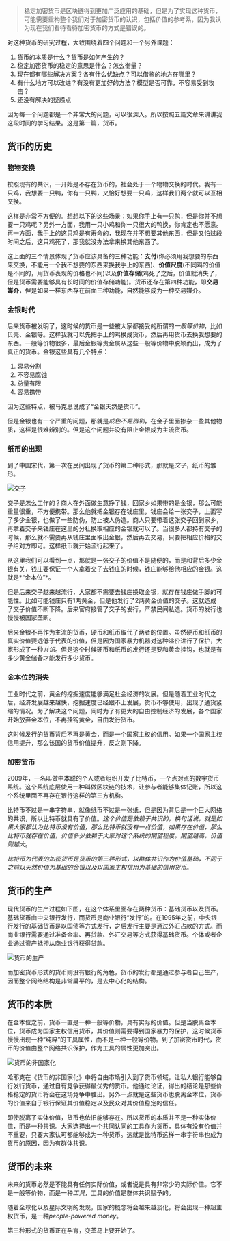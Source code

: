 > 稳定加密货币是区块链得到更加广泛应用的基础，但是为了实现这种货币，可能需要重构整个我们对于加密货币的认识，包括价值的参考系，因为我认为现在我们看待看待加密货币的方式是错误的。

对这种货币的研究过程，大致围绕着四个问题和一个另外课题：

1. 货币的本质是什么？货币是如何产生的？
2. 稳定加密货币的稳定的意思是什么？怎么衡量？
3. 现在都有哪些解决方案？各有什么优缺点？可以借鉴的地方在哪里？
4. 有什么地方可以改进？有没有更加好的方法？模型是否可靠，不容易受到攻击？
5. 还没有解决的疑惑点

因为每一个问题都是一个非常大的问题，可以很深入。所以按照五篇文章来讲讲我这段时间的学习结果。这是第一篇，货币。

## 货币的历史

### 物物交换

按照现有的共识，一开始是不存在货币的，社会处于一个物物交换的时代。我有一只鸡，我想要一只鸭，你有一只鸭，又恰好想要一只鸡，这样我们两个就可以互相交换。

这样是非常不方便的。想想以下的这些场景：如果你手上有一只鸭，但是你并不想要一只鸡呢？另外一方面，我用一只小鸡和你一只很大的鸭换，你肯定也不愿意。再一方面，我手上的这只鸡是有寿命的，我现在并不想要其他东西，但是又怕过段时间之后，这只鸡死了，那我就没办法拿来换其他东西了。

这上面的三个情景体现了货币应该具备的三种功能：**支付**(你必须用我想要的东西来交换，不能用一个我不想要的东西来换我手上的东西)、**价值尺度**(不同鸡的价值是不同的，用货币表现的价格也不同)以及**价值存储**(鸡死了之后，价值就消失了，但是货币需要能够具有长时间的价值存储功能)。货币还存在第四种功能，即**交易媒介**，但是如果一样东西存在前面三种功能，自然能够成为一种交易媒介。

### 金银时代

后来货币被发明了，这时候的货币是一些被大家都接受的所谓的*一般等价物*，比如贝壳、金银等。这样我就可以先把手上的鸡换成货币，然后再用货币去换我想要的东西。一般等价物很多，最后金银等贵金属从这些一般等价物中脱颖而出，成为了真正的货币。金银这些具有几个特点：

1. 容易分割
2. 不容易腐蚀
3. 总量有限
4. 容易携带

因为这些特点，被马克思说成了“金银天然是货币”。

但是金银也有一个严重的问题，那就是*成色不易辨别*，在金子里面掺杂一些其他物质，这样是很难辨别的。但是这个问题并没有阻止金银成为主流货币。

### 纸币的出现

到了中国宋代，第一次在民间出现了货币的第二种形式，那就是*交子*，纸币的雏形。

![交子](https://ws4.sinaimg.cn/large/006tNc79gy1fp1zi0w4eqj308k0ex0v9.jpg)

交子是怎么工作的？商人在外面做生意挣了钱，回家乡如果带的是金银，那么可能重量很重，不方便携带。那么他就把金银存在钱庄里，钱庄会给一张交子，上面写了多少金银，也做了一些防伪，防止被人伪造。商人只要带着这张交子回到家乡，再拿着交子来钱庄在这里的分社换取相应的金银就可以了。当很多人都持有交子的时候，那么就不需要再从钱庄里面取出金银，然后再去交易，只要把相应价格的交子给对方即可。这样纸币就开始流行起来了。

从这里我们可以看到一点，那就是一张交子的价值不是随便的，而是和背后多少金银有关，钱庄要保证一个人拿着交子去钱庄的时候，钱庄能够给他相应的金银。这就是*“金本位”*。

但是后来交子越来越流行，大家都不需要去钱庄换取金银，就存在钱庄做手脚的可能性。比如可能钱庄只有1两黄金，但是他发行了2两黄金价值的交子。这就造成了交子价值不断下降。后来官府接管了交子的发行，严禁民间私造。货币的发行也慢慢被国家垄断。

后来金银不再作为主流的货币，硬币和纸币取代了两者的位置。虽然硬币和纸币的真实价值要远低于代表的价值，但是因为国家暴力机器对这种溢价进行了保护，大家形成了一种*共识*。但是这个时候硬币和纸币的发行还是要和黄金挂钩，也就是有多少黄金储备才能发行多少货币。

### 金本位的消失

工业时代之前，黄金的挖掘速度能够满足社会经济的发展。但是随着工业时代之后，经济发展越来越快，挖掘速度已经跟不上发展，货币不够使用，出现了通货紧缩的情况。为了解决这个问题，同时为了有更大的自由控制经济的发展，各个国家开始放弃金本位，不再挂钩黄金，自由发行货币。

这时候发行的货币背后不再是黄金，而是一个国家主权的信用。如果一个国家主权信用提升，那么该国的货币价值提升，反之则下降。

### 加密货币

2009年，一名叫做中本聪的个人或者组织开发了比特币，一个点对点的数字货币系统。这个系统底层使用一种叫做区块链的技术，让参与者能够集体记账，所以这个系统里面不再存在银行这样的第三方机构。

比特币不过是一串字符串，就像纸币不过是一张纸，但是因为背后是一个巨大网络的共识，所以比特币就具有了价值。*这个价值是依赖于共识的，换句话说，就是如果大家都认为比特币没有价值，那么比特币就没有一点价值，如果存在价值，那么比特币就存在价值，价值多少依赖于大家对这个系统的期望程度。期望越高，价值则越大*。

*比特币为代表的加密货币是货币的第三种形式，以群体共识作为价值基础，不同于之前以天然价值为基础的金银以及以国家主权信用为基础的信用货币。*

## 货币的生产

现代货币的生产过程如下图，在这个体系里面存在两种货币：基础货币以及货币。基础货币由中央银行发行，而货币是商业银行“发行”的。在1995年之前，中央银行发行的基础货币是以国债等方式发行，之后发行主要是通过外汇占款的方式。而商业银行需要通过准备金率、再贷款、外汇交易等方式获得基础货币。个体或者企业通过资产抵押从商业银行获得贷款。

![货币的生产](https://ws2.sinaimg.cn/large/006tKfTcgy1fp367jyv1ej30l70eyq4h.jpg)

而加密货币形式的货币则没有银行的角色，货币的发行都是通过参与者自己生产，因而整个网络结构是非常扁平的，是去中心化的结构。

## 货币的本质

在金本位之前，货币一直是一种一般等价物，具有实际的价值。但是当脱离金本位，货币成为国家主权信用货币，其价值则需要得到国家暴力的保护，这时候货币慢慢出现一种“纯粹”的工具属性，而不是一种一般等价物。到了加密货币时代，货币的价值由整个网络共识保护，作为工具的属性更加突出。

![货币的非国家化](https://ws1.sinaimg.cn/large/006tKfTcgy1fp3brmf0b6j30bo0fy7bm.jpg)

哈耶克在《货币的非国家化》中将自由市场引入到了货币领域，让私人银行能够自行发行货币，通过自有竞争获得最优秀的货币。他通过论证，得出的结论是那些价格稳定的货币将会在这场竞争中胜出。另外一点就是这些货币也脱离金本位，货币的价值来自于银行保证其价值稳定以及民众对其价值稳定的信任。

即使脱离了实体价值，货币也依旧能够存在。所以货币的本质并不是一种实体价值，而是一种共识。大家选择出一个共同认同的工具作为货币，具体有没有价值并不重要，只要大家认可都能够成为一种货币。这就是比特币这样一串字符串也成为货币的原因，因为有群体共识。

## 货币的未来

未来的货币必然是不能具有任何实际价值，或者说是具有非常少的实际价值。它不是一般等价物，而是一种*工具*，工具的价值是群体共识赋予的。

随着全球化以及星际文明的发现，国家的概念将会越来越淡化，将会出现一种超主权货币，是一种*people-powered money*。

第三种形式的货币正在孕育，变革马上要开始了。









